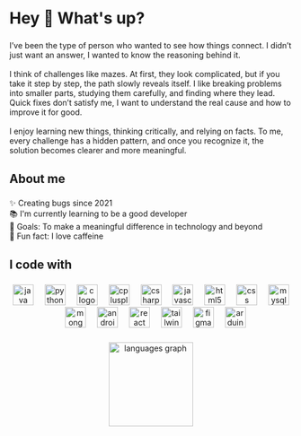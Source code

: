 <h1 align="left">Hey 👋 What's up?</h1>

###

<p align="left">I’ve been the type of person who wanted to see how things connect. I didn’t just want an answer, I wanted to know the reasoning behind it.<br><br>I think of challenges like mazes. At first, they look complicated, but if you take it step by step, the path slowly reveals itself. I like breaking problems into smaller parts, studying them carefully, and finding where they lead. Quick fixes don’t satisfy me, I want to understand the real cause and how to improve it for good.<br><br>I enjoy learning new things, thinking critically, and relying on facts. To me, every challenge has a hidden pattern, and once you recognize it, the solution becomes clearer and more meaningful.</p>

###

<h2 align="left">About me</h2>

###

<p align="left">✨ Creating bugs since 2021<br>📚 I'm currently learning to be a good developer<br>🎯 Goals: To make a meaningful difference in technology and beyond<br>🎲 Fun fact: I love caffeine</p>

###

<h2 align="left">I code with</h2>

###

<div align="center">
  <img src="https://skillicons.dev/icons?i=java" height="37" alt="java logo"  />
  <img width="12" />
  <img src="https://skillicons.dev/icons?i=py" height="37" alt="python logo"  />
  <img width="12" />
  <img src="https://skillicons.dev/icons?i=c" height="37" alt="c logo"  />
  <img width="12" />
  <img src="https://skillicons.dev/icons?i=cpp" height="37" alt="cplusplus logo"  />
  <img width="12" />
  <img src="https://skillicons.dev/icons?i=cs" height="37" alt="csharp logo"  />
  <img width="12" />
  <img src="https://skillicons.dev/icons?i=js" height="37" alt="javascript logo"  />
  <img width="12" />
  <img src="https://skillicons.dev/icons?i=html" height="37" alt="html5 logo"  />
  <img width="12" />
  <img src="https://skillicons.dev/icons?i=css" height="37" alt="css logo"  />
  <img width="12" />
  <img src="https://skillicons.dev/icons?i=mysql" height="37" alt="mysql logo"  />
  <img width="12" />
  <img src="https://skillicons.dev/icons?i=mongodb" height="37" alt="mongodb logo"  />
  <img width="12" />
  <img src="https://skillicons.dev/icons?i=androidstudio" height="37" alt="androidstudio logo"  />
  <img width="12" />
  <img src="https://skillicons.dev/icons?i=react" height="37" alt="react logo"  />
  <img width="12" />
  <img src="https://skillicons.dev/icons?i=tailwind" height="37" alt="tailwindcss logo"  />
  <img width="12" />
  <img src="https://skillicons.dev/icons?i=figma" height="37" alt="figma logo"  />
  <img width="12" />
  <img src="https://skillicons.dev/icons?i=arduino" height="37" alt="arduino logo"  />
</div>

###

<div align="center">
  <img src="https://github-readme-stats.vercel.app/api/top-langs?username=jhnlvnndrnl&locale=en&hide_title=false&layout=compact&card_width=320&langs_count=5&theme=dracula&hide_border=false&order=2" height="150" alt="languages graph"  />
</div>

###
